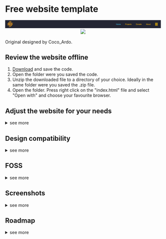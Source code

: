# Free website template
 
<p align="center"><img src="screenshots/navbar.PNG"></img><a href="https://opensource.org/licenses/MIT" title="License: MIT"><img src="https://img.shields.io/badge/License-MIT-blue.svg"></img></a>
</p>

Original designed by Coco_Ardo.

## Review the website offline
1. [Download](https://github.com/RealCocoArdo/free-website-template/archive/refs/heads/main.zip) and save the code.
2. Open the folder were you saved the code.
3. Unzip the downloaded file to a directory of your choice. Ideally in the same folder were you saved the .zip file.
4. Open the folder. Press right click on the "index.html" file and select "Open with" and choose your favourite browser.

## Adjust the website for your needs
<details>
<summary>see more</summary>
Things that should be conciderd:

* Replace these with your own informations in each .html file
```
    <head>
        <title>free website template</title>
        <meta name="lightning" content="lnurlp:Coco_Ardo@ln.tips"/>
    <head>
    
    <footer>
        <a href="https://snort.social/p/npub1cj9xlvy6qd2ck8k02qw79nsf4jf4hslu94e77k6evdl8t0xa7f2syga2tw" target="_blank">...</a>
        <a href="https://www.reddit.com/user/Coco_Ardo/" target="_blank">...</a>
        <a href="https://discord.gg/DMP53qDM7c" target="_blank">...</a>
        <a href="https://github.com/RealCocoArdo" target="_blank">...</a>

        <a href="https://github.com/RealCocoArdo/free-website-template/blob/main/LICENSE" target="_blank">@<script>document.write(/\d{4}/.exec(Date())[0])</script> License</a>
    </footer>
```
* You can also delete the licence reference instead
* Replace the `pictures/Favicon.png` with your own Favicon.png icon
* If you want to change the name like `Home` | `Projects` | `Donate` | `About` you need to rename them in every .html file
* You can copy paste elements crosspages. The styling is global
* If you change colors make sure it suitable in light and dark mode (Seperated in `main.css`)
* If you change proportions make sure the desktop and the mobile version still fit (Seperated in `main.css`)

</details>

## Design compatibility
<details>
<summary>see more</summary>

### Browsers
The website should be displayed as intended in most browsers.

| Testet browsers                 | Not yet tested |
|---------------------------------|----------------|
| The onion routing (Tor)         | Safari (Apple) |
| Chromium based (Microsoft Edge) | Ecosia         |
| Mozilla Firefox                 | Brave          |
### Devices
| Typ          | Ratio     | Pixel      | Optimized          |
|--------------|-----------|------------|--------------------|
| Desktop      | 16:9      | 1920x1080  | :heavy_check_mark: |
| Tablet       | inbetween | inbetween  | :heavy_check_mark: |
| Mobile       | 9:16      | >1100x1080 | :heavy_check_mark: |
### Design
The design gets adjusted to your browser style mode

| Mode           | Optimized          |
|----------------|--------------------|
| Light          | :x:                |
| Dark (Default) | :heavy_check_mark: |

</details>


## FOSS
<details>
<summary>see more</summary>

This code has a [MIT License](LICENSE.txt).

</details>

## Screenshots
<details>
<summary>see more</summary>

![Screenshot of Knowledge.html](screenshots/index.PNG)
![Screenshot of Donate.html](screenshots/dropdown.PNG)
![Screenshot of Knowledge.html](screenshots/indexMobile.PNG)
![Screenshot of Donate.html](screenshots/dropdownMobile.PNG)
![Screenshot of projects.html](screenshots/projects.PNG)
![Screenshot of about.html](screenshots/about.PNG)
![Screenshot of imprint.html](screenshots/imprint.PNG)

</details>

## Roadmap
<details>
<summary>see more</summary>

* Detailed comments in all -html .css and .js files
* Article templates
* Templates to import pictures
* Templates for tables
* Template for dropdown menu

</details>